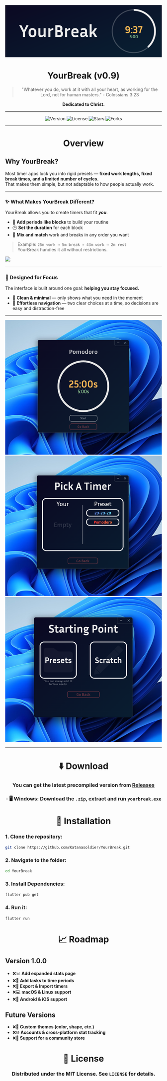 <div align="center">

<img src="doc_assets/svg/top_banner.svg">

# YourBreak (v0.9)

> "Whatever you do, work at it with all your heart, as working for the Lord, not for human masters." - Colossians 3:23

**Dedicated to Christ.**

---

![Version](https://img.shields.io/badge/version-0.9.0-blue)
![License](https://img.shields.io/badge/license-MIT-blue)
![Stars](https://img.shields.io/github/stars/Katanasoldier/YourBreak?style=social)
![Forks](https://img.shields.io/github/forks/Katanasoldier/YourBreak?style=social)

--- 

# Overview

</div>

## Why YourBreak?

Most timer apps lock you into rigid presets — **fixed work lengths, fixed break times, and a limited number of cycles.**  
That makes them simple, but not adaptable to how people actually work.

---

### ✨ What Makes YourBreak Different?
YourBreak allows you to create timers that fit ***you***.

- 🔲 **Add periods like blocks** to build your routine  
- 🕒 **Set the duration** for each block  
- 🎯 **Mix and match** work and breaks in any order you want  

> Example: `25m work → 5m break → 43m work → 2m rest`  
> YourBreak handles it all without restrictions.


<img src="doc_assets/gif/timer_creation_process.gif">


---

### 🎯 Designed for Focus
The interface is built around one goal: **helping you stay focused.**  

- 🧘 **Clean & minimal** — only shows what you need in the moment  
- 🧭 **Effortless navigation** — two clear choices at a time, so decisions are easy and distraction-free

---

<img src="doc_assets/png/pomodoro_timer_runner.png">

<img src="doc_assets/png/timer_picker.png">

<img src="doc_assets/png/starting_point.png">

---
<div align="center">
 
# ⬇️ Download
### You can get the latest precompiled version from [Releases](https://github.com/Katanasoldier/YourBreak/releases)
### - 🖥️ Windows: Download the `.zip`, extract and run `yourbreak.exe`
</div>

<div align="center">
 
# 🚀 Installation
 
</div>

### 1. Clone the repository:
```bash
git clone https://github.com/Katanasoldier/YourBreak.git
```

### 2. Navigate to the folder:
```bash
cd YourBreak
```

### 3. Install Dependencies:
```bash
flutter pub get
```

### 4. Run it:
```bash
flutter run
```
<div align="center">

# 📈 Roadmap

</div>

## **Version 1.0.0**
- ❌📊 **Add expanded stats page**  
- ❌📝 **Add tasks to time periods**  
- ❌💾 **Export & Import timers**  
- ❌💻 **macOS & Linux support**  
- ❌📱 **Android & iOS support**  

## **Future Versions**
- ❌🎨 **Custom themes (color, shape, etc.)**  
- ❌🌐 **Accounts & cross-platform stat tracking**  
- ❌🛒 **Support for a community store**  

<div align="center">
 
# 📜 License
### Distributed under the MIT License. See `LICENSE` for details.

</div>